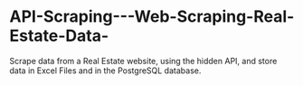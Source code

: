 # API-Scraping---Web-Scraping-Real-Estate-Data-
Scrape data from a Real Estate website, using the hidden API, and store data in Excel Files and in the PostgreSQL database.

